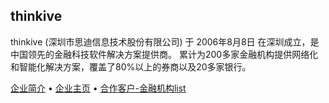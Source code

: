 ## thinkive
thinkive (深圳市思迪信息技术股份有限公司) 于 2006年8月8日 在深圳成立，是中国领先的金融科技软件解决方案提供商。
累计为200多家金融机构提供网络化和智能化解决方案，覆盖了80%以上的券商以及20多家银行。

[企业简介](http://www.thinkive.com/main/we/company_intro/index.html) &bull;  [企业主页](http://www.thinkive.com/main/index/index.html) &bull;  [合作客户-金融机构list](http://www.thinkive.com/main/we/joint_customer/index.html)
